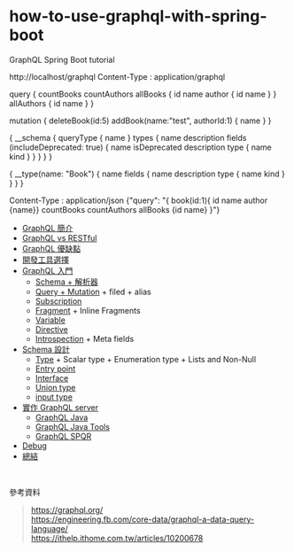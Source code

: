 # how-to-use-graphql-with-spring-boot
GraphQL Spring Boot tutorial


http://localhost/graphql 
Content-Type : application/graphql

query {
    countBooks
    countAuthors
    allBooks {
      id
      name
      author {
        id
        name
      }
    }
    allAuthors {
      id
      name
    }
}

mutation {
    deleteBook(id:5)
    addBook(name:"test", authorId:1) {
      name
    }
}

{
	__schema {
		queryType {
	      name
	    }
		types {
			name
			description
			fields (includeDeprecated: true) {
				name
				isDeprecated
				description
			    type {
			        name
			        kind
			    }
			}
		}
	}
}

{
	__type(name: "Book") {
		name
		fields {
			name
			description
		    type {
		        name
		        kind
		    }
		}
	}
}

Content-Type : application/json
{"query": "{ book(id:1){ id name author {name}} countBooks countAuthors allBooks {id name} }"}

- [GraphQL 簡介](./document/instro)
- [GraphQL vs RESTful](./document/graphql_vs_restful)
- [GraphQL 優缺點](./document/pros_and_cons)
- [開發工具選擇](./document/developer_tools)
- [GraphQL 入門](./document/begin_graphql)
	- [Schema + 解析器](./document/schema_and_resolver)
	- [Query + Mutation](./document/query_and_mutation) + filed + alias
	- [Subscription](./document/subsciption)
	- [Fragment](./document/fragment) + Inline Fragments
	- [Variable](./document/variable)
	- [Directive](./document/directive)
	- [Introspection](./document/instrospection) + Meta fields
- [Schema 設計](./document/schema_design)
	- [Type](./document/type) + Scalar type + Enumeration type + Lists and Non-Null
	- [Entry point](./document/entry_point)
	- [Interface](./document/interface)
	- [Union type](./document/union_type)
	- [input type](./document/input_type)
- [實作 GraphQL server](./document/graphql_server)
	- [GraphQL Java](./document/graphql_java)
	- [GraphQL Java Tools](./document/graphql_java_tools)
	- [GraphQL SPQR](./document/graphql_spqr)
- [Debug](./document/debug)
- [總結](./document/summary)

<br>

參考資料

> https://graphql.org/  
> https://engineering.fb.com/core-data/graphql-a-data-query-language/  
> https://ithelp.ithome.com.tw/articles/10200678
